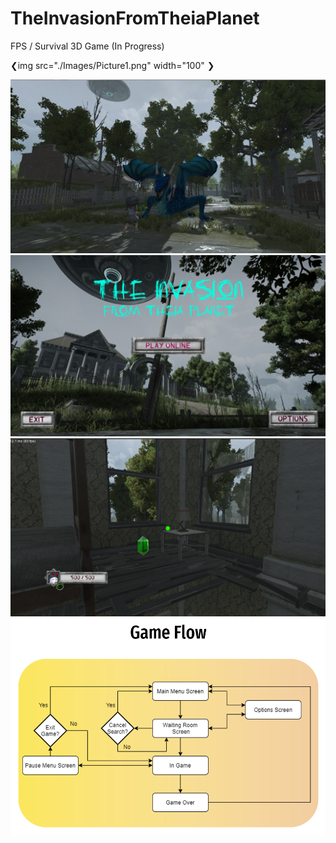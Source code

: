 # TheInvasionFromTheiaPlanet
FPS / Survival 3D Game (In Progress)

❮img src="./Images/Picture1.png" width="100" ❯

![](Images/Picture1.png)
![](Images/Picture2.png)
![](Images/Picture3.png)
![](Images/Picture4.png)

